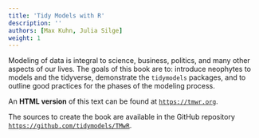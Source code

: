 ```yaml
---
title: 'Tidy Models with R'
description: ''
authors: [Max Kuhn, Julia Silge]
weight: 1
---
```


Modeling of data is integral to science, business, politics, and many other aspects of our lives. The goals of this book are to: introduce neophytes to models and the tidyverse, demonstrate the `tidymodels` packages, and to outline good practices for the phases of the modeling process.

An **HTML version** of this text can be found at [`https://tmwr.org`](https://tmwr.org). 

The sources to create the book are available in the GitHub repository [`https://github.com/tidymodels/TMwR`](https://github.com/tidymodels/TMwR). 
